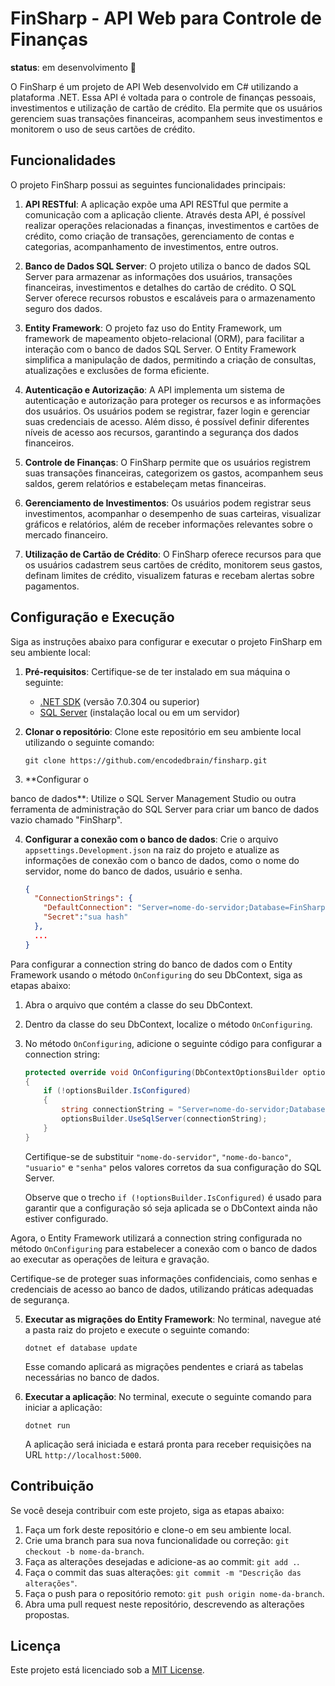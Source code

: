 # FinSharp - API Web para Controle de Finanças


**status**:
  em desenvolvimento 🚧



O FinSharp é um projeto de API Web desenvolvido em C# utilizando a plataforma .NET. Essa API é voltada para o controle de finanças pessoais, investimentos e utilização de cartão de crédito. Ela permite que os usuários gerenciem suas transações financeiras, acompanhem seus investimentos e monitorem o uso de seus cartões de crédito.

## Funcionalidades

O projeto FinSharp possui as seguintes funcionalidades principais:

1. **API RESTful**: A aplicação expõe uma API RESTful que permite a comunicação com a aplicação cliente. Através desta API, é possível realizar operações relacionadas a finanças, investimentos e cartões de crédito, como criação de transações, gerenciamento de contas e categorias, acompanhamento de investimentos, entre outros.

2. **Banco de Dados SQL Server**: O projeto utiliza o banco de dados SQL Server para armazenar as informações dos usuários, transações financeiras, investimentos e detalhes do cartão de crédito. O SQL Server oferece recursos robustos e escaláveis para o armazenamento seguro dos dados.

3. **Entity Framework**: O projeto faz uso do Entity Framework, um framework de mapeamento objeto-relacional (ORM), para facilitar a interação com o banco de dados SQL Server. O Entity Framework simplifica a manipulação de dados, permitindo a criação de consultas, atualizações e exclusões de forma eficiente.

4. **Autenticação e Autorização**: A API implementa um sistema de autenticação e autorização para proteger os recursos e as informações dos usuários. Os usuários podem se registrar, fazer login e gerenciar suas credenciais de acesso. Além disso, é possível definir diferentes níveis de acesso aos recursos, garantindo a segurança dos dados financeiros.

5. **Controle de Finanças**: O FinSharp permite que os usuários registrem suas transações financeiras, categorizem os gastos, acompanhem seus saldos, gerem relatórios e estabeleçam metas financeiras.

6. **Gerenciamento de Investimentos**: Os usuários podem registrar seus investimentos, acompanhar o desempenho de suas carteiras, visualizar gráficos e relatórios, além de receber informações relevantes sobre o mercado financeiro.

7. **Utilização de Cartão de Crédito**: O FinSharp oferece recursos para que os usuários cadastrem seus cartões de crédito, monitorem seus gastos, definam limites de crédito, visualizem faturas e recebam alertas sobre pagamentos.

## Configuração e Execução

Siga as instruções abaixo para configurar e executar o projeto FinSharp em seu ambiente local:

1. **Pré-requisitos**: Certifique-se de ter instalado em sua máquina o seguinte:

   - [.NET SDK](https://dotnet.microsoft.com/download) (versão 7.0.304 ou superior)
   - [SQL Server](https://www.microsoft.com/en-us/sql-server/sql-server-downloads) (instalação local ou em um servidor)

2. **Clonar o repositório**: Clone este repositório em seu ambiente local utilizando o seguinte comando:

   ```shell
   git clone https://github.com/encodedbrain/finsharp.git
   ```

3. **Configurar o

 banco de dados**: Utilize o SQL Server Management Studio ou outra ferramenta de administração do SQL Server para criar um banco de dados vazio chamado "FinSharp".

4. **Configurar a conexão com o banco de dados**: Crie o arquivo  `appsettings.Development.json` na raiz do projeto e atualize as informações de conexão com o banco de dados, como o nome do servidor, nome do banco de dados, usuário e senha.

   ```json
   {
     "ConnectionStrings": {
       "DefaultConnection": "Server=nome-do-servidor;Database=FinSharpDB;User Id=usuario;Password=senha;",
       "Secret":"sua hash" 
     },
     ...
   }
   ```


Para configurar a connection string do banco de dados com o Entity Framework usando o método `OnConfiguring` do seu DbContext, siga as etapas abaixo:

1. Abra o arquivo que contém a classe do seu DbContext.

2. Dentro da classe do seu DbContext, localize o método `OnConfiguring`.

3. No método `OnConfiguring`, adicione o seguinte código para configurar a connection string:

   ```csharp
   protected override void OnConfiguring(DbContextOptionsBuilder optionsBuilder)
   {
       if (!optionsBuilder.IsConfigured)
       {
           string connectionString = "Server=nome-do-servidor;Database=nome-do-banco;User Id=usuario;Password=senha;";
           optionsBuilder.UseSqlServer(connectionString);
       }
   }
   ```

   Certifique-se de substituir `"nome-do-servidor"`, `"nome-do-banco"`, `"usuario"` e `"senha"` pelos valores corretos da sua configuração do SQL Server.

   Observe que o trecho `if (!optionsBuilder.IsConfigured)` é usado para garantir que a configuração só seja aplicada se o DbContext ainda não estiver configurado.


Agora, o Entity Framework utilizará a connection string configurada no método `OnConfiguring` para estabelecer a conexão com o banco de dados ao executar as operações de leitura e gravação.

Certifique-se de proteger suas informações confidenciais, como senhas e credenciais de acesso ao banco de dados, utilizando práticas adequadas de segurança.


5. **Executar as migrações do Entity Framework**: No terminal, navegue até a pasta raiz do projeto e execute o seguinte comando:

   ```shell
   dotnet ef database update
   ```

   Esse comando aplicará as migrações pendentes e criará as tabelas necessárias no banco de dados.

6. **Executar a aplicação**: No terminal, execute o seguinte comando para iniciar a aplicação:

   ```shell
   dotnet run
   ```

   A aplicação será iniciada e estará pronta para receber requisições na URL `http://localhost:5000`.

## Contribuição

Se você deseja contribuir com este projeto, siga as etapas abaixo:

1. Faça um fork deste repositório e clone-o em seu ambiente local.
2. Crie uma branch para sua nova funcionalidade ou correção: `git checkout -b nome-da-branch`.
3. Faça as alterações desejadas e adicione-as ao commit: `git add .`.
4. Faça o commit das suas alterações: `git commit -m "Descrição das alterações"`.
5. Faça o push para o repositório remoto: `git push origin nome-da-branch`.
6. Abra uma pull request neste repositório, descrevendo as alterações propostas.

## Licença

Este projeto está licenciado sob a [MIT License](https://opensource.org/licenses/MIT).
